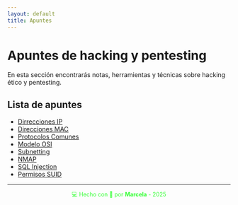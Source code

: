 ```yaml
---
layout: default
title: Apuntes
---
```


# Apuntes de hacking y pentesting

En esta sección encontrarás notas, herramientas y técnicas sobre hacking ético y pentesting.

## Lista de apuntes

- [Dirrecciones IP](direcciones_ip)
- [Direcciones MAC](direcciones_mac)
- [Protocolos Comunes](protocolos_comunes)
- [Modelo OSI](modelo_osi)
- [Subnetting](subnetting)
- [NMAP](nmap)
- [SQL Injection](sql_injection)
- [Permisos SUID](permisos_suid)

---

<div style="text-align:center; font-size: 0.9em; margint-top: 40px; color: #33ff33;">
    💻 Hecho con 💚 por <strong>Marcela</strong> - 2025
</div>